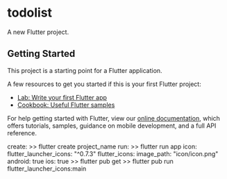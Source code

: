 # todolist

A new Flutter project.

## Getting Started

This project is a starting point for a Flutter application.

A few resources to get you started if this is your first Flutter project:

- [Lab: Write your first Flutter app](https://flutter.dev/docs/get-started/codelab)
- [Cookbook: Useful Flutter samples](https://flutter.dev/docs/cookbook)

For help getting started with Flutter, view our 
[online documentation](https://flutter.dev/docs), which offers tutorials, 
samples, guidance on mobile development, and a full API reference.


create: >> flutter create project_name
run: >> flutter run
app icon: 
    flutter_launcher_icons: "^0.7.3"
    flutter_icons:
        image_path: "icon/icon.png" 
        android: true
        ios: true
    >> flutter pub get
    >> flutter pub run flutter_launcher_icons:main